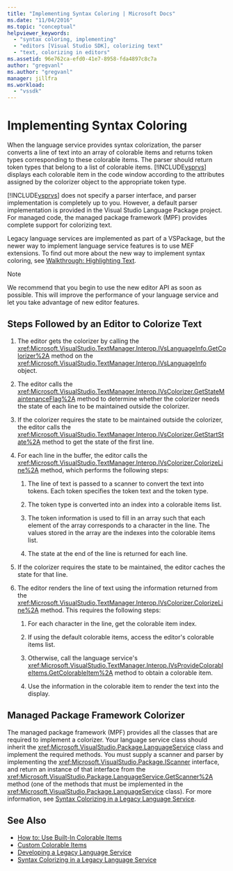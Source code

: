 ```yaml
---
title: "Implementing Syntax Coloring | Microsoft Docs"
ms.date: "11/04/2016"
ms.topic: "conceptual"
helpviewer_keywords:
  - "syntax coloring, implementing"
  - "editors [Visual Studio SDK], colorizing text"
  - "text, colorizing in editors"
ms.assetid: 96e762ca-efd0-41e7-8958-fda4897c8c7a
author: "gregvanl"
ms.author: "gregvanl"
manager: jillfra
ms.workload:
  - "vssdk"
---
```

# Implementing Syntax Coloring
When the language service provides syntax colorization, the parser converts a line of text into an array of colorable items and returns token types corresponding to these colorable items. The parser should return token types that belong to a list of colorable items. [!INCLUDE[vsprvs](../../code-quality/includes/vsprvs_md.md)] displays each colorable item in the code window according to the attributes assigned by the colorizer object to the appropriate token type.

 [!INCLUDE[vsprvs](../../code-quality/includes/vsprvs_md.md)] does not specify a parser interface, and parser implementation is completely up to you. However, a default parser implementation is provided in the Visual Studio Language Package project. For managed code, the managed package framework (MPF) provides complete support for colorizing text.

 Legacy language services are implemented as part of a VSPackage, but the newer way to implement language service features is to use MEF extensions. To find out more about the new way to implement syntax coloring, see [Walkthrough: Highlighting Text](../../extensibility/walkthrough-highlighting-text.md).

> [!NOTE]
>  We recommend that you begin to use the new editor API as soon as possible. This will improve the performance of your language service and let you take advantage of new editor features.

## Steps Followed by an Editor to Colorize Text

1. The editor gets the colorizer by calling the <xref:Microsoft.VisualStudio.TextManager.Interop.IVsLanguageInfo.GetColorizer%2A> method on the <xref:Microsoft.VisualStudio.TextManager.Interop.IVsLanguageInfo> object.

2. The editor calls the <xref:Microsoft.VisualStudio.TextManager.Interop.IVsColorizer.GetStateMaintenanceFlag%2A> method to determine whether the colorizer needs the state of each line to be maintained outside the colorizer.

3. If the colorizer requires the state to be maintained outside the colorizer, the editor calls the <xref:Microsoft.VisualStudio.TextManager.Interop.IVsColorizer.GetStartState%2A> method to get the state of the first line.

4. For each line in the buffer, the editor calls the <xref:Microsoft.VisualStudio.TextManager.Interop.IVsColorizer.ColorizeLine%2A> method, which performs the following steps:

    1.  The line of text is passed to a scanner to convert the text into tokens. Each token specifies the token text and the token type.

    2.  The token type is converted into an index into a colorable items list.

    3.  The token information is used to fill in an array such that each element of the array corresponds to a character in the line. The values stored in the array are the indexes into the colorable items list.

    4.  The state at the end of the line is returned for each line.

5. If the colorizer requires the state to be maintained, the editor caches the state for that line.

6. The editor renders the line of text using the information returned from the <xref:Microsoft.VisualStudio.TextManager.Interop.IVsColorizer.ColorizeLine%2A> method. This requires the following steps:

    1.  For each character in the line, get the colorable item index.

    2.  If using the default colorable items, access the editor's colorable items list.

    3.  Otherwise, call the language service's <xref:Microsoft.VisualStudio.TextManager.Interop.IVsProvideColorableItems.GetColorableItem%2A> method to obtain a colorable item.

    4.  Use the information in the colorable item to render the text into the display.

## Managed Package Framework Colorizer
 The managed package framework (MPF) provides all the classes that are required to implement a colorizer. Your language service class should inherit the <xref:Microsoft.VisualStudio.Package.LanguageService> class and implement the required methods. You must supply a scanner and parser by implementing the <xref:Microsoft.VisualStudio.Package.IScanner> interface, and return an instance of that interface from the <xref:Microsoft.VisualStudio.Package.LanguageService.GetScanner%2A> method (one of the methods that must be implemented in the <xref:Microsoft.VisualStudio.Package.LanguageService> class). For more information, see [Syntax Colorizing in a Legacy Language Service](../../extensibility/internals/syntax-colorizing-in-a-legacy-language-service.md).

## See Also
- [How to: Use Built-In Colorable Items](../../extensibility/internals/how-to-use-built-in-colorable-items.md)
- [Custom Colorable Items](../../extensibility/internals/custom-colorable-items.md)
- [Developing a Legacy Language Service](../../extensibility/internals/developing-a-legacy-language-service.md)
- [Syntax Colorizing in a Legacy Language Service](../../extensibility/internals/syntax-colorizing-in-a-legacy-language-service.md)